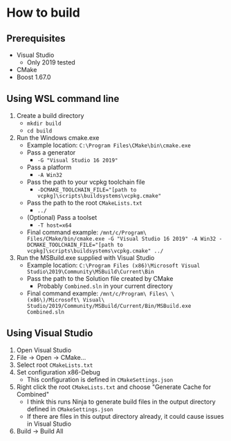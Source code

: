 # How to build

## Prerequisites

- Visual Studio
  - Only 2019 tested
- CMake
- Boost 1.67.0

## Using WSL command line

1. Create a build directory
   - `mkdir build`
   - `cd build`
2. Run the Windows cmake.exe
   - Example location: `C:\Program Files\CMake\bin\cmake.exe`
   - Pass a generator
      - `-G "Visual Studio 16 2019"`
   - Pass a platform
      - `-A Win32`
   - Pass the path to your vcpkg toolchain file
      - `-DCMAKE_TOOLCHAIN_FILE="[path to vcpkg]\scripts\buildsystems\vcpkg.cmake"`
   - Pass the path to the root `CMakeLists.txt`
      - `../`
   - (Optional) Pass a toolset
      - `-T host=x64`
   - Final command example: `/mnt/c/Program\ Files/CMake/bin/cmake.exe -G "Visual Studio 16 2019" -A Win32 -DCMAKE_TOOLCHAIN_FILE="[path to vcpkg]\scripts\buildsystems\vcpkg.cmake" ../`
3. Run the MSBuild.exe supplied with Visual Studio
   - Example location: `C:\Program Files (x86)\Microsoft Visual Studio\2019\Community\MSBuild\Current\Bin`
   - Pass the path to the Solution file created by CMake
      - Probably `Combined.sln` in your current directory
   - Final command example: `/mnt/c/Program\ Files\ \(x86\)/Microsoft\ Visual\ Studio/2019/Community/MSBuild/Current/Bin/MSBuild.exe Combined.sln`

## Using Visual Studio

1. Open Visual Studio
2. File -> Open -> CMake...
3. Select root `CMakeLists.txt`
4. Set configuration x86-Debug
   - This configuration is defined in `CMakeSettings.json`
5. Right click the root `CMakeLists.txt` and choose "Generate Cache for Combined"
   - I think this runs Ninja to generate build files in the output directory defined in `CMakeSettings.json`
   - If there are files in this output directory already, it could cause issues in Visual Studio
6. Build -> Build All